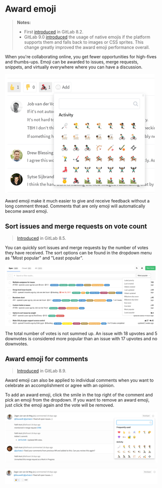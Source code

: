 # Award emoji

> **Notes:**
> - First [introduced][1825] in GitLab 8.2.
> - GitLab 9.0 [introduced][ce-9570] the usage of native emojis if the platform
>  supports them and falls back to images or CSS sprites. This change greatly
>  improved the award emoji performance overall.

When you're collaborating online, you get fewer opportunities for high-fives
and thumbs-ups. Emoji can be awarded to issues, merge requests, snippets, and
virtually everywhere where you can have a discussion.

![Award emoji](img/award_emoji_select.png)

Award emoji make it much easier to give and receive feedback without a long
comment thread. Comments that are only emoji will automatically become
award emoji.

## Sort issues and merge requests on vote count

> [Introduced][2871] in GitLab 8.5.

You can quickly sort issues and merge requests by the number of votes they
have received. The sort options can be found in the dropdown menu as "Most
popular" and "Least popular".

![Votes sort options](img/award_emoji_votes_sort_options.png)

The total number of votes is not summed up. An issue with 18 upvotes and 5
downvotes is considered more popular than an issue with 17 upvotes and no
downvotes.

## Award emoji for comments

> [Introduced][4291] in GitLab 8.9.

Award emoji can also be applied to individual comments when you want to
celebrate an accomplishment or agree with an opinion.

To add an award emoji, click the smile in the top right of the comment and pick
an emoji from the dropdown. If you want to remove an award emoji, just click
the emoji again and the vote will be removed.

![Picking an emoji for a comment](img/award_emoji_comment_picker.png)

![An award emoji has been applied to a comment](img/award_emoji_comment_awarded.png)

[2871]: https://gitlab.com/gitlab-org/gitlab-ce/merge_requests/2781
[1825]: https://gitlab.com/gitlab-org/gitlab-ce/merge_requests/1825
[4291]: https://gitlab.com/gitlab-org/gitlab-ce/merge_requests/4291
[ce-9570]: https://gitlab.com/gitlab-org/gitlab-ce/merge_requests/9570
